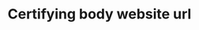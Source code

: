 ---
title: 'Certifying body website url'
slug: 'certification-certifying-body-website-url'
description: 'URL of the organization'
required: False
module: 'Certifying Body'
cluster: 'Certification'
policy: 'Url. Single value only.'
layout: 'home'
---